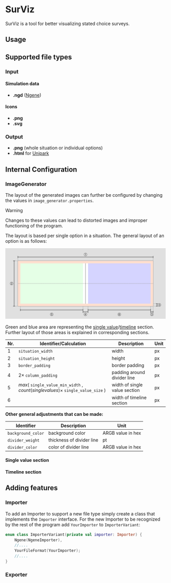 # SurViz

SurViz is a tool for better visualizing stated choice surveys.

## Usage

## Supported file types

### Input

#### Simulation data

- **.ngd** ([Ngene](https://www.choice-metrics.com/))

#### Icons

- **.png**
- **.svg**

### Output
- **.png** (whole situation or individual options)
- **.html** for [Unipark](https://www.unipark.com/)

## Internal Configuration

### ImageGenerator

The layout of the generated images can further be configured by changing the values in <code>image_generator.properties</code>.

>[!Warning]
>Changes to these values can lead to distorted images and improper functioning of the program.

The layout is based per single option in a situation.
The general layout of an option is as follows:

![General layout](assets/general_layout.png)

Green and blue area are representing the [single value](https://github.com/brndel/surviz?tab=readme-ov-file#single-value-section)/[timeline](https://github.com/brndel/surviz?tab=readme-ov-file#timeline-section) section. 
Further layout of those areas is explained in corresponding sections.


| Nr. | Identifier/Calculation                                                                                       | Description                   | Unit |
|-----|--------------------------------------------------------------------------------------------------------------|-------------------------------|------|
| 1   | <code>situation_width</code>                                                                                 | width                         | px   |
| 2   | <code>situation_height</code>                                                                                | height                        | px   |
| 3   | <code>border_padding</code>                                                                                  | border padding                | px   |
| 4   | $2 \times$ <code>column_padding</code>                                                                       | padding around divider line   | px   |
| 5   | $max($ <code>single_value_min_width</code> $,count(single values) \times$ <code>single_value_size</code> $)$ | width of single value section | px   |
| 6   |                                                                                                              | width of timeline section     | px   |

**Other general adjustments that can be made:**

| Identifier                    | Description               | Unit              |
|-------------------------------|---------------------------|-------------------|
| <code>background_color</code> | background color          | ARGB value in hex |
| <code>divider_weight</code>   | thickness of divider line | pt                |
| <code>divider_color</code>    | color of divider line     | ARGB value in hex |

#### Single value section

#### Timeline section

## Adding features

### Importer

To add an Importer to support a new file type simply create a class that implements the <code>Importer</code> interface.
For the new Importer to be recognized by the rest of the program add <code>YourImporter</code> to <code>ImporterVariant</code>:

```kotlin
enum class ImporterVariant(private val importer: Importer) {
	Ngene(NgeneImporter),
	//....
	YourFileFormat(YourImporter);
	//....
}
```

### Exporter
